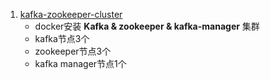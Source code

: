 1. [kafka-zookeeper-cluster](https://github.com/autumnqfeng/docker-compose/tree/master/kafka-zookeeper-cluster)
   * docker安装 **Kafka & zookeeper & kafka-manager** 集群
   * kafka节点3个
   * zookeeper节点3个
   * kafka manager节点1个